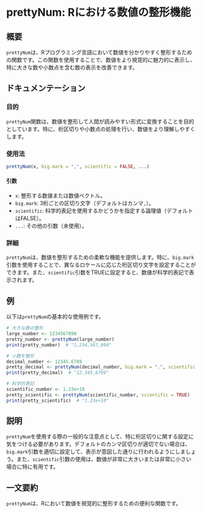 <!--
Meta Description: # prettyNum: Rにおける数値の整形機能 ## 概要 `prettyNum`は、Rプログラミング言語において数値を分かりやすく整形するための関数です。この関数を使用することで、数値をより視覚的に魅力的に表示し、特に大きな数や小数点を含む数の表示を改善できます。 ## ドキュメンテーション ...
Meta Keywords: prettynum, scientific, big, mark, print
-->

# prettyNum: Rにおける数値の整形機能

## 概要
`prettyNum`は、Rプログラミング言語において数値を分かりやすく整形するための関数です。この関数を使用することで、数値をより視覚的に魅力的に表示し、特に大きな数や小数点を含む数の表示を改善できます。

## ドキュメンテーション
### 目的
`prettyNum`関数は、数値を整形して人間が読みやすい形式に変換することを目的としています。特に、桁区切りや小数点の処理を行い、数値をより理解しやすくします。

### 使用法
```R
prettyNum(x, big.mark = ",", scientific = FALSE, ...)
```

#### 引数
- `x`: 整形する数値または数値ベクトル。
- `big.mark`: 3桁ごとの区切り文字（デフォルトはカンマ`,`）。
- `scientific`: 科学的表記を使用するかどうかを指定する論理値（デフォルトはFALSE）。
- `...`: その他の引数（未使用）。

### 詳細
`prettyNum`は、数値を整形するための柔軟な機能を提供します。特に、`big.mark`引数を使用することで、異なるロケールに応じた桁区切り文字を設定することができます。また、`scientific`引数をTRUEに設定すると、数値が科学的表記で表示されます。

## 例
以下は`prettyNum`の基本的な使用例です。

```R
# 大きな数の整形
large_number <- 1234567890
pretty_number <- prettyNum(large_number)
print(pretty_number)  # "1,234,567,890"

# 小数を整形
decimal_number <- 12345.6789
pretty_decimal <- prettyNum(decimal_number, big.mark = ".", scientific = FALSE)
print(pretty_decimal)  # "12.345,6789"

# 科学的表記
scientific_number <- 1.23e+10
pretty_scientific <- prettyNum(scientific_number, scientific = TRUE)
print(pretty_scientific)  # "1.23e+10"
```

## 説明
`prettyNum`を使用する際の一般的な注意点として、特に桁区切りに関する設定に気をつける必要があります。デフォルトのカンマ区切りが適切でない場合は、`big.mark`引数を適切に設定して、表示が意図した通りに行われるようにしましょう。また、`scientific`引数の使用は、数値が非常に大きいまたは非常に小さい場合に特に有用です。

## 一文要約
`prettyNum`は、Rにおいて数値を視覚的に整形するための便利な関数です。